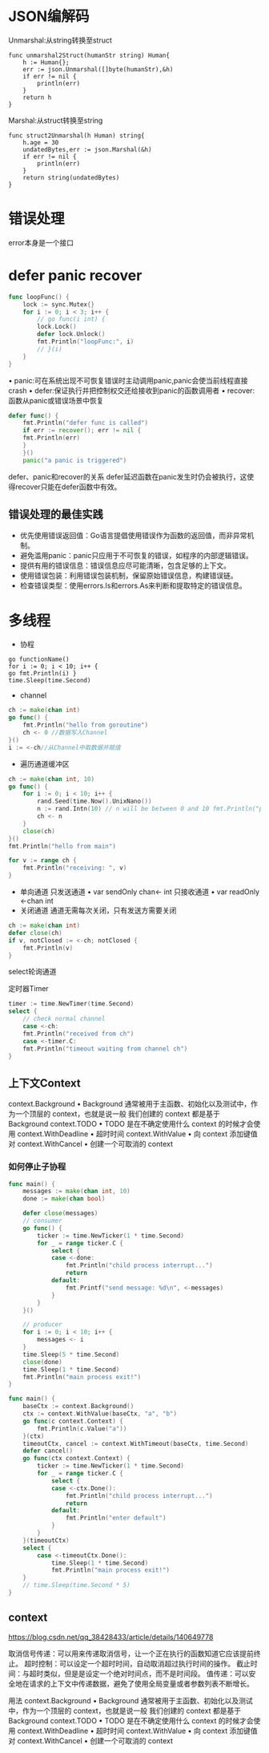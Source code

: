 
# JSON编解码

Unmarshal:从string转换至struct
```cgo
func unmarshal2Struct(humanStr string) Human{
	h := Human{};
	err := json.Unmarshal([]byte(humanStr),&h)
	if err != nil {
		println(err)
	}
	return h
}
```
Marshal:从struct转换至string
```cgo
func struct2Unmarshal(h Human) string{
	h.age = 30
	undatedBytes,err := json.Marshal(&h)
	if err != nil {
		println(err)
	}
	return string(undatedBytes)
}
```

# 错误处理

error本身是一个接口

# defer panic recover

```go
func loopFunc() {
	lock := sync.Mutex{}
	for i := 0; i < 3; i++ {
		// go func(i int) {
		lock.Lock()
		defer lock.Unlock()
		fmt.Println("loopFunc:", i)
		// }(i)
	}
}
```
• panic:可在系统出现不可恢复错误时主动调用panic,panic会使当前线程直接crash 
• defer:保证执行并把控制权交还给接收到panic的函数调用者
• recover:函数从panic或错误场景中恢复
```go
defer func() {
    fmt.Println("defer func is called")
    if err := recover(); err != nil {
    fmt.Println(err)
    }
    }()
    panic("a panic is triggered")
```

defer、panic和recover的关系
defer延迟函数在panic发生时仍会被执行，这使得recover只能在defer函数中有效。

## 错误处理的最佳实践

- 优先使用错误返回值：Go语言提倡使用错误作为函数的返回值，而非异常机制。
- 避免滥用panic：panic只应用于不可恢复的错误，如程序的内部逻辑错误。
- 提供有用的错误信息：错误信息应尽可能清晰，包含足够的上下文。
- 使用错误包装：利用错误包装机制，保留原始错误信息，构建错误链。
- 检查错误类型：使用errors.Is和errors.As来判断和提取特定的错误信息。

# 多线程

- 协程
```cgo
go functionName()
for i := 0; i < 10; i++ {
go fmt.Println(i) }
time.Sleep(time.Second)
```

- channel
```go
ch := make(chan int) 
go func() {
    fmt.Println("hello from goroutine")
    ch <- 0 //数据写入Channel 
}() 
i := <-ch//从Channel中取数据并赋值
```
- 遍历通道缓冲区
```go
ch := make(chan int, 10) 
go func() {
    for i := 0; i < 10; i++ { 
		rand.Seed(time.Now().UnixNano())
        n := rand.Intn(10) // n will be between 0 and 10 fmt.Println("putting: ", n)
        ch <- n
    }
    close(ch) 
}()
fmt.Println("hello from main") 

for v := range ch {
    fmt.Println("receiving: ", v) 
}
```
- 单向通道
只发送通道
• var sendOnly chan<- int
只接收通道
 • var readOnly <-chan int
- 关闭通道
通道无需每次关闭，只有发送方需要关闭
```go
ch := make(chan int)
defer close(ch)
if v, notClosed := <-ch; notClosed {
    fmt.Println(v) 
}
```
select轮询通道

定时器Timer
```go
timer := time.NewTimer(time.Second) 
select {
    // check normal channel
    case <-ch:
    fmt.Println("received from ch")
    case <-timer.C:
    fmt.Println("timeout waiting from channel ch")
}
```

## 上下文Context

context.Background
• Background 通常被用于主函数、初始化以及测试中，作为一个顶层的 context，也就是说一般 我们创建的 context 都是基于 Background
context.TODO
• TODO 是在不确定使用什么 context 的时候才会使用
context.WithDeadline • 超时时间
context.WithValue
• 向 context 添加键值对
context.WithCancel
• 创建一个可取消的 context

### 如何停止子协程

```go
func main() {
	messages := make(chan int, 10)
	done := make(chan bool)

	defer close(messages)
	// consumer
	go func() {
		ticker := time.NewTicker(1 * time.Second)
		for _ = range ticker.C {
			select {
			case <-done:
				fmt.Println("child process interrupt...")
				return
			default:
				fmt.Printf("send message: %d\n", <-messages)
			}
		}
	}()

	// producer
	for i := 0; i < 10; i++ {
		messages <- i
	}
	time.Sleep(5 * time.Second)
	close(done)
	time.Sleep(1 * time.Second)
	fmt.Println("main process exit!")
}
```

```go
func main() {
	baseCtx := context.Background()
	ctx := context.WithValue(baseCtx, "a", "b")
	go func(c context.Context) {
		fmt.Println(c.Value("a"))
	}(ctx)
	timeoutCtx, cancel := context.WithTimeout(baseCtx, time.Second)
	defer cancel()
	go func(ctx context.Context) {
		ticker := time.NewTicker(1 * time.Second)
		for _ = range ticker.C {
			select {
			case <-ctx.Done():
				fmt.Println("child process interrupt...")
				return
			default:
				fmt.Println("enter default")
			}
		}
	}(timeoutCtx)
	select {
		case <-timeoutCtx.Done():
			time.Sleep(1 * time.Second)
			fmt.Println("main process exit!")
	}
	// time.Sleep(time.Second * 5)
}
```

## context

https://blog.csdn.net/qq_38428433/article/details/140649778

取消信号传递：可以用来传递取消信号，让一个正在执行的函数知道它应该提前终止。
超时控制：可以设定一个超时时间，自动取消超过执行时间的操作。
截止时间：与超时类似，但是是设定一个绝对时间点，而不是时间段。
值传递：可以安全地在请求的上下文中传递数据，避免了使用全局变量或者参数列表不断增长。

用法
context.Background
• Background 通常被用于主函数、初始化以及测试中，作为一个顶层的 context，也就是说一般 我们创建的 context 都是基于 Background
context.TODO
• TODO 是在不确定使用什么 context 的时候才会使用
context.WithDeadline • 超时时间
context.WithValue
• 向 context 添加键值对
context.WithCancel
• 创建一个可取消的 context